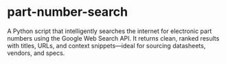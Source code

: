 # part-number-search
A Python script that intelligently searches the internet for electronic part numbers using the Google Web Search API. It returns clean, ranked results with titles, URLs, and context snippets—ideal for sourcing datasheets, vendors, and specs.
